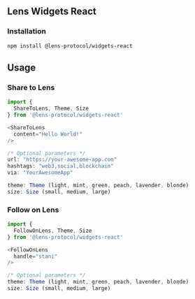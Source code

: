 ## Lens Widgets React

### Installation

```sh
npm install @lens-protocol/widgets-react
```

## Usage

### Share to Lens

```typescript
import {
  ShareToLens, Theme, Size
} from '@lens-protocol/widgets-react'

<ShareToLens
  content="Hello World!"
/>

/* Optional parameters */
url: "https://your-awesome-app.com"
hashtags: "web3,social,blockchain"
via: "YourAwesomeApp"

theme: Theme (light, mint, green, peach, lavender, blonde)
size: Size (small, medium, large)
```

### Follow on Lens

```typescript
import {
  FollowOnLens, Theme, Size
} from '@lens-protocol/widgets-react'

<FollowOnLens
  handle="stani"
/>

/* Optional parameters */
theme: Theme (light, mint, green, peach, lavender, blonde)
size: Size (small, medium, large)
```

